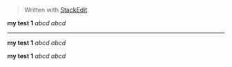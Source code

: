 


> Written with [StackEdit](https://stackedit.io/).

**my test 1**
*abcd abcd*


----------
**my test 1**
*abcd abcd*

**my test 1**
*abcd abcd*

